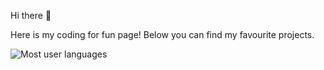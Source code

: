 Hi there 👋

Here is my coding for fun page!
Below you can find my favourite projects.

![Most user languages](https://github-readme-stats.vercel.app/api/top-langs/?username=dmitrysieg)
